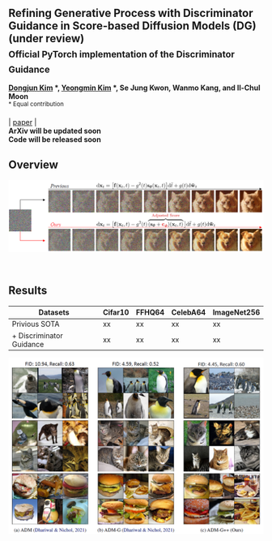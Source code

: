 ## Refining Generative Process with Discriminator Guidance in Score-based Diffusion Models (DG) (under review) <br><sub>Official PyTorch implementation of the Discriminator Guidance </sub>
**[Dongjun Kim](https://github.com/Kim-Dongjun) \*, [Yeongmin Kim](https://github.com/alsdudrla10) \*, Se Jung Kwon, Wanmo Kang, and Il-Chul Moon**   
<sup> * Equal contribution </sup> <br>

| [paper](https://arxiv.org/abs/2211.17091) |  <br>
**ArXiv will be updated soon** <br>
**Code will be released soon** <br>

## Overview
![Teaser image](./figures/Figure1_v2.PNG)

<br>



## Results
|  Datasets   | Cifar10  |      FFHQ64     |    CelebA64   |   ImageNet256   |
| ------------ |-------------- | ------------- | ------------- | ------------- |
|    Privious SOTA      |     xx     |     xx     |     xx     |     xx     |
|    + Discriminator Guidance       |     xx     |     xx     |     xx     |     xx     |

![Teaser image](./figures/Figure2.PNG)
